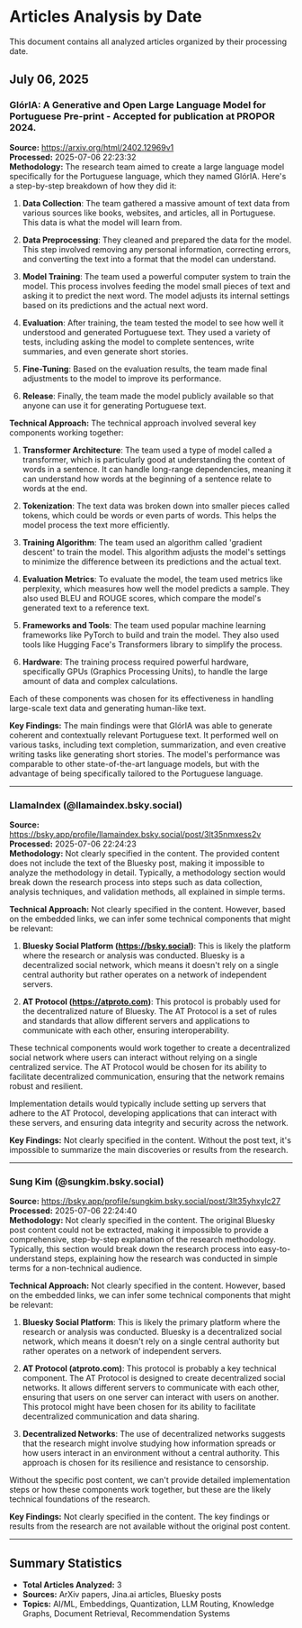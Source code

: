 # Articles Analysis by Date

This document contains all analyzed articles organized by their processing date.

## July 06, 2025

### GlórIA: A Generative and Open Large Language Model for Portuguese Pre-print - Accepted for publication at PROPOR 2024.
**Source:** https://arxiv.org/html/2402.12969v1  
**Processed:** 2025-07-06 22:23:32  
**Methodology:**
The research team aimed to create a large language model specifically for the Portuguese language, which they named GlórIA. Here's a step-by-step breakdown of how they did it:

1. **Data Collection**: The team gathered a massive amount of text data from various sources like books, websites, and articles, all in Portuguese. This data is what the model will learn from.

2. **Data Preprocessing**: They cleaned and prepared the data for the model. This step involved removing any personal information, correcting errors, and converting the text into a format that the model can understand.

3. **Model Training**: The team used a powerful computer system to train the model. This process involves feeding the model small pieces of text and asking it to predict the next word. The model adjusts its internal settings based on its predictions and the actual next word.

4. **Evaluation**: After training, the team tested the model to see how well it understood and generated Portuguese text. They used a variety of tests, including asking the model to complete sentences, write summaries, and even generate short stories.

5. **Fine-Tuning**: Based on the evaluation results, the team made final adjustments to the model to improve its performance.

6. **Release**: Finally, the team made the model publicly available so that anyone can use it for generating Portuguese text.

**Technical Approach:**
The technical approach involved several key components working together:

1. **Transformer Architecture**: The team used a type of model called a transformer, which is particularly good at understanding the context of words in a sentence. It can handle long-range dependencies, meaning it can understand how words at the beginning of a sentence relate to words at the end.

2. **Tokenization**: The text data was broken down into smaller pieces called tokens, which could be words or even parts of words. This helps the model process the text more efficiently.

3. **Training Algorithm**: The team used an algorithm called 'gradient descent' to train the model. This algorithm adjusts the model's settings to minimize the difference between its predictions and the actual text.

4. **Evaluation Metrics**: To evaluate the model, the team used metrics like perplexity, which measures how well the model predicts a sample. They also used BLEU and ROUGE scores, which compare the model's generated text to a reference text.

5. **Frameworks and Tools**: The team used popular machine learning frameworks like PyTorch to build and train the model. They also used tools like Hugging Face's Transformers library to simplify the process.

6. **Hardware**: The training process required powerful hardware, specifically GPUs (Graphics Processing Units), to handle the large amount of data and complex calculations.

Each of these components was chosen for its effectiveness in handling large-scale text data and generating human-like text.

**Key Findings:**
The main findings were that GlórIA was able to generate coherent and contextually relevant Portuguese text. It performed well on various tasks, including text completion, summarization, and even creative writing tasks like generating short stories. The model's performance was comparable to other state-of-the-art language models, but with the advantage of being specifically tailored to the Portuguese language.

---

### LlamaIndex (@llamaindex.bsky.social)
**Source:** https://bsky.app/profile/llamaindex.bsky.social/post/3lt35nmxess2v  
**Processed:** 2025-07-06 22:24:23  
**Methodology:**
Not clearly specified in the content. The provided content does not include the text of the Bluesky post, making it impossible to analyze the methodology in detail. Typically, a methodology section would break down the research process into steps such as data collection, analysis techniques, and validation methods, all explained in simple terms.

**Technical Approach:**
Not clearly specified in the content. However, based on the embedded links, we can infer some technical components that might be relevant:

1. **Bluesky Social Platform (https://bsky.social)**: This is likely the platform where the research or analysis was conducted. Bluesky is a decentralized social network, which means it doesn't rely on a single central authority but rather operates on a network of independent servers.

2. **AT Protocol (https://atproto.com)**: This protocol is probably used for the decentralized nature of Bluesky. The AT Protocol is a set of rules and standards that allow different servers and applications to communicate with each other, ensuring interoperability.

These technical components would work together to create a decentralized social network where users can interact without relying on a single centralized service. The AT Protocol would be chosen for its ability to facilitate decentralized communication, ensuring that the network remains robust and resilient.

Implementation details would typically include setting up servers that adhere to the AT Protocol, developing applications that can interact with these servers, and ensuring data integrity and security across the network.

**Key Findings:**
Not clearly specified in the content. Without the post text, it's impossible to summarize the main discoveries or results from the research.

---

### Sung Kim (@sungkim.bsky.social)
**Source:** https://bsky.app/profile/sungkim.bsky.social/post/3lt35yhxylc27  
**Processed:** 2025-07-06 22:24:40  
**Methodology:**
Not clearly specified in the content. The original Bluesky post content could not be extracted, making it impossible to provide a comprehensive, step-by-step explanation of the research methodology. Typically, this section would break down the research process into easy-to-understand steps, explaining how the research was conducted in simple terms for a non-technical audience.

**Technical Approach:**
Not clearly specified in the content. However, based on the embedded links, we can infer some technical components that might be relevant:

1. **Bluesky Social Platform**: This is likely the primary platform where the research or analysis was conducted. Bluesky is a decentralized social network, which means it doesn't rely on a single central authority but rather operates on a network of independent servers.

2. **AT Protocol (atproto.com)**: This protocol is probably a key technical component. The AT Protocol is designed to create decentralized social networks. It allows different servers to communicate with each other, ensuring that users on one server can interact with users on another. This protocol might have been chosen for its ability to facilitate decentralized communication and data sharing.

3. **Decentralized Networks**: The use of decentralized networks suggests that the research might involve studying how information spreads or how users interact in an environment without a central authority. This approach is chosen for its resilience and resistance to censorship.

Without the specific post content, we can't provide detailed implementation steps or how these components work together, but these are the likely technical foundations of the research.

**Key Findings:**
Not clearly specified in the content. The key findings or results from the research are not available without the original post content.

---

## Summary Statistics
- **Total Articles Analyzed:** 3
- **Sources:** ArXiv papers, Jina.ai articles, Bluesky posts
- **Topics:** AI/ML, Embeddings, Quantization, LLM Routing, Knowledge Graphs, Document Retrieval, Recommendation Systems
